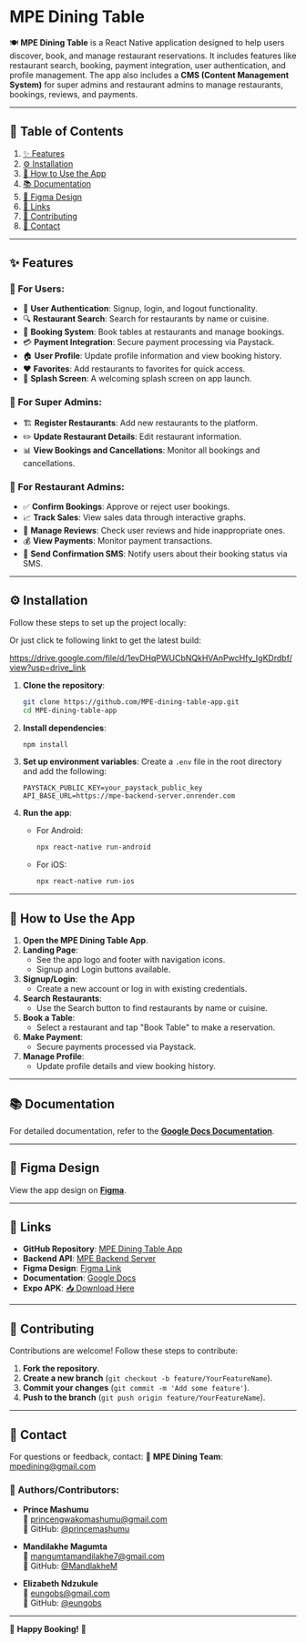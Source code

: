 # MPE Dining Table

🍽️ **MPE Dining Table** is a React Native application designed to help users discover, book, and manage restaurant reservations. It includes features like restaurant search, booking, payment integration, user authentication, and profile management. The app also includes a **CMS (Content Management System)** for super admins and restaurant admins to manage restaurants, bookings, reviews, and payments.

---

## 📌 Table of Contents
1. [✨ Features](#features)
2. [⚙️ Installation](#installation)
3. [📖 How to Use the App](#how-to-use-the-app)
4. [📚 Documentation](#documentation)
5. [🎨 Figma Design](#figma-design)
6. [🔗 Links](#links)
7. [🤝 Contributing](#contributing)
8. [📩 Contact](#contact)

---

## ✨ Features
### 👤 For Users:
- 🔑 **User Authentication**: Signup, login, and logout functionality.
- 🔍 **Restaurant Search**: Search for restaurants by name or cuisine.
- 📅 **Booking System**: Book tables at restaurants and manage bookings.
- 💳 **Payment Integration**: Secure payment processing via Paystack.
- 🏠 **User Profile**: Update profile information and view booking history.
- ❤️ **Favorites**: Add restaurants to favorites for quick access.
- 🚀 **Splash Screen**: A welcoming splash screen on app launch.

### 🏢 For Super Admins:
- 🏗️ **Register Restaurants**: Add new restaurants to the platform.
- ✏️ **Update Restaurant Details**: Edit restaurant information.
- 📊 **View Bookings and Cancellations**: Monitor all bookings and cancellations.

### 📌 For Restaurant Admins:
- ✅ **Confirm Bookings**: Approve or reject user bookings.
- 📈 **Track Sales**: View sales data through interactive graphs.
- 📝 **Manage Reviews**: Check user reviews and hide inappropriate ones.
- 💰 **View Payments**: Monitor payment transactions.
- 📩 **Send Confirmation SMS**: Notify users about their booking status via SMS.

---

## ⚙️ Installation
Follow these steps to set up the project locally:

Or just click te following linkt to get the latest build:

https://drive.google.com/file/d/1evDHqPWUCbNQkHVAnPwcHfy_IgKDrdbf/view?usp=drive_link

1. **Clone the repository**:

   ```bash
   git clone https://github.com/MPE-dining-table-app.git
   cd MPE-dining-table-app
   ```

2. **Install dependencies**:
   ```bash
   npm install
   ```

3. **Set up environment variables**:
   Create a `.env` file in the root directory and add the following:
   ```env
   PAYSTACK_PUBLIC_KEY=your_paystack_public_key
   API_BASE_URL=https://mpe-backend-server.onrender.com
   ```

4. **Run the app**:
   - For Android:
     ```bash
     npx react-native run-android
     ```
   - For iOS:
     ```bash
     npx react-native run-ios
     ```

---

## 📖 How to Use the App
1. **Open the MPE Dining Table App**.
2. **Landing Page**:
   - See the app logo and footer with navigation icons.
   - Signup and Login buttons available.
3. **Signup/Login**:
   - Create a new account or log in with existing credentials.
4. **Search Restaurants**:
   - Use the Search button to find restaurants by name or cuisine.
5. **Book a Table**:
   - Select a restaurant and tap "Book Table" to make a reservation.
6. **Make Payment**:
   - Secure payments processed via Paystack.
7. **Manage Profile**:
   - Update profile details and view booking history.

---

## 📚 Documentation
For detailed documentation, refer to the **[Google Docs Documentation](https://docs.google.com/document/d/1g-jU-qC4EQvl4Z7UGiayujZsWsVuFa0D1QNtMVciFGI/edit?usp=sharing)**.

---

## 🎨 Figma Design
View the app design on **[Figma](https://www.figma.com/design/xUutUFCCUNBT51Vapqouur/Untitled?node-id=0-1&t=G3BqT32EvOuVaIuN-1)**.

---

## 🔗 Links
- **GitHub Repository**: [MPE Dining Table App](https://github.com/MPE-dining-table-app)
- **Backend API**: [MPE Backend Server](https://mpe-backend-server.onrender.com)
- **Figma Design**: [Figma Link](https://www.figma.com/design/xUutUFCCUNBT51Vapqouur/Untitled?node-id=0-1&t=G3BqT32EvOuVaIuN-1)
- **Documentation**: [Google Docs](https://docs.google.com/document/d/1g-jU-qC4EQvl4Z7UGiayujZsWsVuFa0D1QNtMVciFGI/edit?usp=sharing)
- **Expo APK**: [📥 Download Here](https://expo.dev/accounts/mandilakhem/projects/mpe-dining/builds/425230b5-85b8-42e6-b5ae-724d7422dbb3)

---

## 🤝 Contributing
Contributions are welcome! Follow these steps to contribute:

1. **Fork the repository**.
2. **Create a new branch** (`git checkout -b feature/YourFeatureName`).
3. **Commit your changes** (`git commit -m 'Add some feature'`).
4. **Push to the branch** (`git push origin feature/YourFeatureName`).

---

## 📩 Contact
For questions or feedback, contact:
📧 **MPE Dining Team**: mpedining@gmail.com

### 👥 Authors/Contributors:
- **Prince Mashumu**  
  📧 princengwakomashumu@gmail.com  
  🐙 GitHub: [@princemashumu](https://github.com/princemashumu)  

- **Mandilakhe Magumta**  
  📧 mangumtamandilakhe7@gmail.com  
  🐙 GitHub: [@MandlakheM](https://github.com/MandlakheM)  

- **Elizabeth Ndzukule**  
  📧 eungobs@gmail.com  
  🐙 GitHub: [@eungobs](https://github.com/eungobs)  

---
🚀 **Happy Booking!** 🎉

